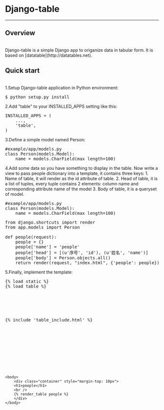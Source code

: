 # Django-table

_____________________________________________________________________

## Overview
<br>
Django-table is a simple Django app to origanize data in tabular form.
It is based on [datatable](http://datatables.net).

## Quick start
<br>
1.Setup Django-table application in Python environment:

<pre>$ python setup.py install</pre>

2.Add "table" to your INSTALLED_APPS setting like this:

<pre>INSTALLED_APPS = (
    ...,
    'table',
)</pre>

3.Define a simple model named Person:

<pre>#example/app/models.py
class Person(models.Model):
    name = models.CharField(max_length=100)</pre>

4.Add some data so you have something to display in the table.
Now write a view to pass people dictionary into a template,
it contains three keys:
    1. Name of table, it will render as the id attribute of table.
    2. Head of table, it is a list of tuples, every tuple contains 2 elements:
       column name and corresponding attribute name of the model
    3. Body of table, it is a queryset of model.
<pre>#example/app/models.py
class Person(models.Model):
    name = models.CharField(max_length=100)</pre>

<pre>from django.shortcuts import render
from app.models import Person

def people(request):
    people = {}
    people['name'] = 'people'
    people['head'] = [(u'序号', 'id'), (u'姓名', 'name')]
    people['body'] = Person.objects.all()
    return render(request, "index.html", {'people': people})</pre>

5.Finally, implement the template:
<pre>{% load static %}
{% load table %}
<link href="{% static 'css/bootstrap.min.css' %}" rel="stylesheet" media="screen">
<script src="{% static 'js/jquery.min.js' %}"></script>
<script src="{% static 'js/bootstrap.min.js' %}"></script>
{% include 'table_include.html' %}

<!DOCTYPE html>
<html>
    <head>
        <meta http-equiv="content-type" content="text/html; charset=utf-8" />
	    <title>person</title>
    </head>

    <body>
        <div class="container" style="margin-top: 10px"> 
        <h1>people</h1>
        <br />
        {% render_table people %}
        </div>
    </body>
</html></pre>
